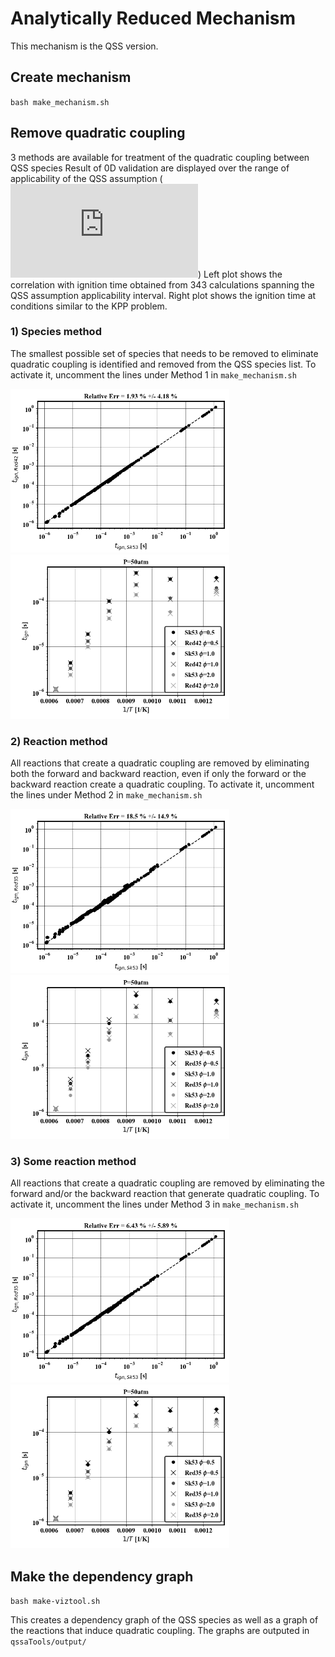 # Analytically Reduced Mechanism
This mechanism is the QSS version.

## Create mechanism

`bash make_mechanism.sh`


## Remove quadratic coupling

3 methods are available for treatment of the quadratic coupling between QSS species
Result of 0D validation are displayed over the range of applicability of the QSS assumption (![equation](http://www.sciweavers.org/tex2img.php?eq=%5Cphi%20%5Cin%20%5B0.5%2C%202%5D%2C%20T_0%20%5Cin%20%5B800K%2C%201600K%5D%2C%20P%20%5Cin%20%5B1atm%2C%2050atm%5D%20%20&bc=White&fc=Black&im=jpg&fs=12&ff=arev&edit=0))
Left plot shows the correlation with ignition time obtained from 343 calculations spanning the QSS assumption applicability interval.
Right plot shows the ignition time at conditions similar to the KPP problem.

### 1) Species method

The smallest possible set of species that needs to be removed to eliminate quadratic coupling is identified and removed from the QSS species list. To activate it, uncomment the lines under Method 1 in `make_mechanism.sh`

<p float="left">
  <img src="Figures/correlationMethod1.png" width="350"/> 
  <img src="Figures/KPPMethod1.png" width="350"/> 
</p>


### 2) Reaction method

All reactions that create a quadratic coupling are removed by eliminating both the forward and backward reaction, even if only the forward or the backward reaction create a quadratic coupling. To activate it, uncomment the lines under Method 2 in `make_mechanism.sh`


<p float="left">
  <img src="Figures/correlationMethod2.png" width="350"/> 
  <img src="Figures/KPPMethod2.png" width="350"/> 
</p>

### 3) Some reaction method

All reactions that create a quadratic coupling are removed by eliminating the forward and/or the backward reaction that generate quadratic coupling. To activate it, uncomment the lines under Method 3 in `make_mechanism.sh`


<p float="left">
  <img src="Figures/correlationMethod3.png" width="350"/> 
  <img src="Figures/KPPMethod3.png" width="350"/> 
</p>


## Make the dependency graph

`bash make-viztool.sh`

This creates a dependency graph of the QSS species as well as a graph of the reactions that induce quadratic coupling. The graphs are outputed in  `qssaTools/output/`
